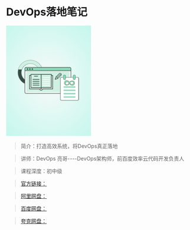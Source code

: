 # DevOps落地笔记

![img](../../assets/CgqCHl-_JbqAHM3KAABBKQvd2so974.png)

> 简介：打造高效系统，将DevOps真正落地

> 讲师：DevOps 亮哥----DevOps架构师，前百度效率云代码开发负责人

> 课程深度：初中级

> [官方链接：]()

> [阿里网盘：]()

> [百度网盘：]()

> [夸克网盘：]()
